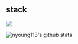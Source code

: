 <!--
**nyoung113/nyoung113** is a ✨ _special_ ✨ repository because its `README.md` (this file) appears on your GitHub profile.

Here are some ideas to get you started:

- 🔭 I’m currently working on ...
- 🌱 I’m currently learning ...
- 👯 I’m looking to collaborate on ...
- 🤔 I’m looking for help with ...
- 💬 Ask me about ...
- 📫 How to reach me: ...
- 😄 Pronouns: ...
- ⚡ Fun fact: ...
-->

## stack
<img src="https://img.shields.io/badge/JavaScript-F7DF1E?style=for-the-badge&logo=JavaScript&logoColor=white">

![nyoung113's github stats](https://github-readme-stats.vercel.app/api?username=nyoung113&show_icons=true)
